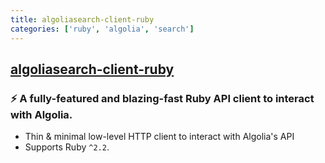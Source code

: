 ```yaml
---
title: algoliasearch-client-ruby
categories: ['ruby', 'algolia', 'search']
---
```

## [algoliasearch-client-ruby](https://github.com/algolia/algoliasearch-client-ruby)

### ⚡️ A fully-featured and blazing-fast Ruby API client to interact with Algolia.


- Thin & minimal low-level HTTP client to interact with Algolia's API
- Supports Ruby `^2.2`.
